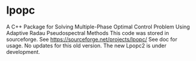 # lpopc
 A C++ Package for Solving Multiple-Phase Optimal Control Problem Using Adaptive Radau Pseudospectral Methods
This code was stored in sourceforge.  See https://sourceforge.net/projects/lpopc/
See doc for usage.
No updates for this old version. The new Lpopc2 is under development.